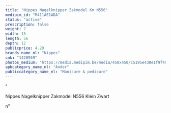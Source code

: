 ```yaml
---
title: "Nippes Nagelknipper Zakmodel Km N556"
medipim_id: "M411AE1ADA"
status: "active"
prescription: false
weight: 7
width: 15
length: 56
depth: 12
publicprice: 4.29
brands_name_nl: "Nippes"
cnk: "1420959"
photos_medium: "https://media.medipim.be/media/450x450/c5195e430e1f9f4967e75c7c7923ffd698e34f04.jpg"
apbcategory_name_nl: "Ander"
publiccategory_name_nl: "Manicure & pedicure"
---
```

"<p>Nippes Nagelknipper Zakmodel N556 Klein Zwart</p>n"
